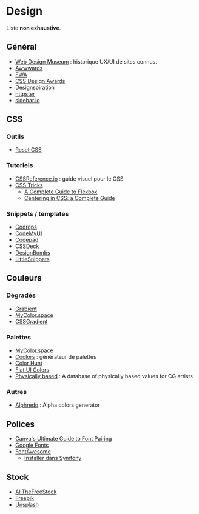 # Design

Liste **non exhaustive**.

## Général
- [Web Design Museum](https://www.webdesignmuseum.org/) : historique UX/UI de sites connus.
- [Awwwards](https://www.awwwards.com/)
- [FWA](https://thefwa.com/)
- [CSS Design Awards](https://www.cssdesignawards.com/)
- [Designspiration](https://www.designspiration.com/)
- [httpster](https://httpster.net)
- [sidebar.io](https://sidebar.io/)

## CSS

### Outils
- [Reset CSS](https://meyerweb.com/eric/tools/css/reset/)

### Tutoriels
- [CSSReference.io](https://cssreference.io/) : guide visuel pour le CSS
- [CSS Tricks](https://css-tricks.com)
    - [A Complete Guide to Flexbox](https://css-tricks.com/snippets/css/a-guide-to-flexbox/)
    - [Centering in CSS: a Complete Guide](https://css-tricks.com/centering-css-complete-guide/)

### Snippets / templates
- [Codrops](https://tympanus.net/codrops/)
- [CodeMyUI](https://codemyui.com/)
- [Codepad](https://codepad.co/)
- [CSSDeck](https://cssdeck.com/)
- [DesignBombs](https://www.designbombs.com/freebies/)
- [LittleSnippets](https://littlesnippets.net/)

## Couleurs

### Dégradés
- [Grabient](https://www.grabient.com/)
- [MyColor.space](https://mycolor.space/gradient)
- [CSSGradient](https://cssgradient.io/)

### Palettes
- [MyColor.space](https://mycolor.space)
- [Coolors](https://coolors.co/) : générateur de palettes
- [Color Hunt](https://colorhunt.co/)
- [Flat UI Colors](https://flatuicolors.com/)
- [Physically based](https://physicallybased.info/) : A database of physically based values for CG artists

### Autres
- [Alphredo](https://alphredo.app/) : Alpha colors generator

## Polices
- [Canva's Ultimate Guide to Font Pairing](https://www.canva.com/learn/the-ultimate-guide-to-font-pairing/)
- [Google Fonts](https://fonts.google.com/)
- [FontAwesome](https://fontawesome.com/)
    - [Installer dans Symfony](https://fontawesome.com/docs/web/setup/packages)

## Stock
- [AllTheFreeStock](https://allthefreestock.com/)
- [Freepik](https://fr.freepik.com/)
- [Unsplash](https://unsplash.com/)

